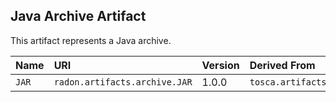 ## Java Archive Artifact

This artifact represents a Java archive.

| Name | URI | Version | Derived From |
|:---- |:--- |:------- |:------------ |
| `JAR` | `radon.artifacts.archive.JAR` | 1.0.0 | `tosca.artifacts.File` |
